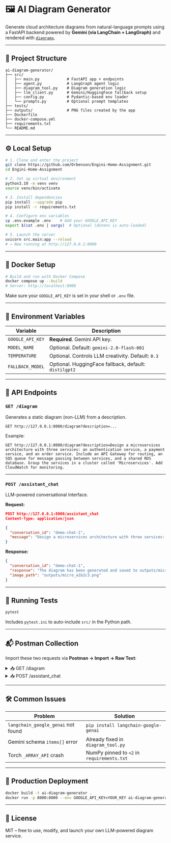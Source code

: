 
# 🖼️ AI Diagram Generator

Generate cloud architecture diagrams from natural-language prompts using a FastAPI backend powered by **Gemini (via LangChain + LangGraph)** and rendered with [`diagrams`](https://diagrams.mingrammer.com/).

---

## 📁 Project Structure

```text
ai-diagram-generator/
├── src/
│   ├── main.py            # FastAPI app + endpoints
│   ├── agent.py           # LangGraph agent logic
│   ├── diagram_tool.py    # Diagram generation logic
│   ├── llm_client.py      # Gemini/HuggingFace fallback setup
│   ├── config.py          # Pydantic-based env loader
│   └── prompts.py         # Optional prompt templates
├── tests/
├── outputs/               # PNG files created by the app
├── Dockerfile
├── docker-compose.yml
├── requirements.txt
└── README.md           
```

---

## ⚙️ Local Setup

```bash
# 1. Clone and enter the project
git clone https://github.com/Orbenson/Engini-Home-Assignment.git
cd Engini-Home-Assignment

# 2. Set up virtual environment
python3.10 -m venv venv
source venv/bin/activate

# 3. Install dependencies
pip install --upgrade pip
pip install -r requirements.txt

# 4. Configure env variables
cp .env.example .env    # Add your GOOGLE_API_KEY
export $(cat .env | xargs)  # Optional (dotenv is auto-loaded)

# 5. Launch the server
uvicorn src.main:app --reload
# → Now running at http://127.0.0.1:8000
```

---

## 🐳 Docker Setup

```bash
# Build and run with Docker Compose
docker compose up --build
# Server: http://localhost:8000
```

Make sure your `GOOGLE_API_KEY` is set in your shell or `.env` file.

---

## 🔐 Environment Variables

| Variable         | Description                                        |
|------------------|----------------------------------------------------|
| `GOOGLE_API_KEY` | **Required**. Gemini API key.                      |
| `MODEL_NAME`     | Optional. Default: `gemini-2.0-flash-001`          |
| `TEMPERATURE`    | Optional. Controls LLM creativity. Default: `0.3`  |
| `FALLBACK_MODEL` | Optional. HuggingFace fallback, default: `distilgpt2` |

---

## 📡 API Endpoints

### `GET /diagram`

Generates a static diagram (non-LLM) from a description.

```http
GET http://127.0.0.1:8000/diagram?description=...
```

Example:

```http
GET http://127.0.0.1:8000/diagram?description=Design a microservices architecture with three services: an authentication service, a payment service, and an order service. Include an API Gateway for routing, an SQS queue for message passing between services, and a shared RDS database. Group the services in a cluster called 'Microservices'. Add CloudWatch for monitoring.
```

---

### `POST /assistant_chat`

LLM-powered conversational interface.

**Request:**

```json
POST http://127.0.0.1:8000/assistant_chat
Content-Type: application/json

{
  "conversation_id": "demo-chat-1",
  "message": "Design a microservices architecture with three services: an authentication service, a payment service, and an order service. Include an API Gateway for routing, an SQS queue for message passing between services, and a shared RDS database. Group the services in a cluster called 'Microservices'. Add CloudWatch for monitoring."
}
```

**Response:**

```json
{
  "conversation_id": "demo-chat-1",
  "response": "The diagram has been generated and saved to outputs/micro_a1b2c3.png",
  "image_path": "outputs/micro_a1b2c3.png"
}
```

---

## 🧪 Running Tests

```bash
pytest
```

Includes `pytest.ini` to auto-include `src/` in the Python path.

---

## 📬 Postman Collection

Import these two requests via **Postman → Import → Raw Text**:

<details>
<summary>📥 GET /diagram</summary>

```json
{
  "info": { "name": "GET /diagram", "schema": "https://schema.getpostman.com/json/collection/v2.1.0/collection.json" },
  "item": [
    {
      "name": "GET /diagram",
      "request": {
        "method": "GET",
        "url": {
          "raw": "http://127.0.0.1:8000/diagram?description=Design%20a%20microservices%20architecture%20with%20three%20services%3A%20authentication%2C%20payment%2C%20order.%20Include%20an%20API%20Gateway%2C%20an%20SQS%20queue%2C%20a%20shared%20RDS%20database%2C%20and%20CloudWatch.",
          "host": ["127", "0", "0", "1"],
          "port": "8000",
          "path": ["diagram"],
          "query": [
            {
              "key": "description",
              "value": "Design a microservices architecture with three services: authentication, payment, order. Include an API Gateway, an SQS queue, a shared RDS database, and CloudWatch."
            }
          ]
        }
      }
    }
  ]
}
```
</details>

<details>
<summary>📥 POST /assistant_chat</summary>

```json
{
  "info": { "name": "POST /assistant_chat", "schema": "https://schema.getpostman.com/json/collection/v2.1.0/collection.json" },
  "item": [
    {
      "name": "POST /assistant_chat",
      "request": {
        "method": "POST",
        "header": [{ "key": "Content-Type", "value": "application/json" }],
        "body": {
          "mode": "raw",
          "raw": "{\n  \"conversation_id\": \"demo-chat-1\",\n  \"message\": \"Design a microservices architecture with three services: authentication, payment, order. Include an API Gateway, an SQS queue, a shared RDS database, and CloudWatch.\"\n}"
        },
        "url": {
          "raw": "http://127.0.0.1:8000/assistant_chat",
          "host": ["127", "0", "0", "1"],
          "port": "8000",
          "path": ["assistant_chat"]
        }
      }
    }
  ]
}
```
</details>

---

## 🛠️ Common Issues

| Problem | Solution |
|--------|----------|
| `langchain_google_genai` not found | `pip install langchain-google-genai` |
| Gemini schema `items[]` error | Already fixed in `diagram_tool.py` |
| Torch `_ARRAY_API` crash | NumPy pinned to `<2` in `requirements.txt` |

---

## 🚀 Production Deployment

```bash
docker build -t ai-diagram-generator .
docker run -p 8000:8000 --env GOOGLE_API_KEY=YOUR_KEY ai-diagram-generator
```

---

## 📜 License

MIT – free to use, modify, and launch your own LLM-powered diagram service.




